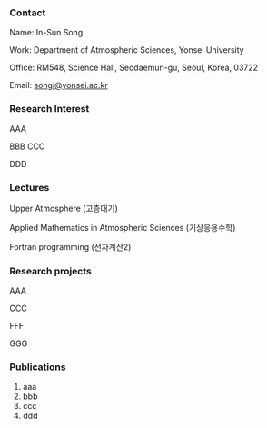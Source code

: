 ### Contact

Name: In-Sun Song

Work: Department of Atmospheric Sciences, Yonsei University

Office: RM548, Science Hall, Seodaemun-gu, Seoul, Korea, 03722

Email: songi@yonsei.ac.kr



### Research Interest

AAA

BBB
CCC

DDD



### Lectures

Upper Atmosphere (고층대기)

Applied Mathematics in Atmospheric Sciences (기상응용수학)

Fortran programming (전자계산2)



### Research projects

AAA

CCC

FFF

GGG



### Publications

1. aaa
2. bbb
3. ccc
4. ddd



